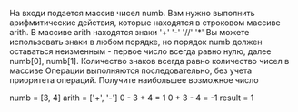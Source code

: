 На входи подается массив чисел numb. Вам нужно выполнить арифмитические действия, которые находятся в строковом массиве
arith. В массиве arith находятся знаки '+' '-' '//' '*'
Вы можете использовать знаки в любом порядке, но порядок numb должен оставаться неизменным - первое число всегда равно нулю,
далее numb[0], numb[1]. Количество знаков всегда равно количество чисел в массиве
Операции выполняются последовательно, без учета приоритета операций.
Получите наибольшее возможное число



numb = [3, 4]
arith = ['+', '-']
0 - 3 + 4 = 1
0 + 3 - 4 = -1
result = 1
